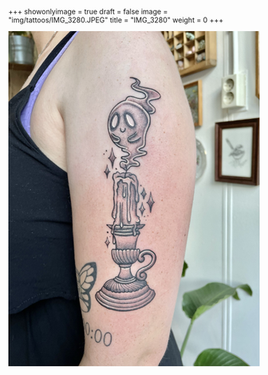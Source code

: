 +++
showonlyimage = true
draft = false
image = "img/tattoos/IMG_3280.JPEG"
title = "IMG_3280"
weight = 0
+++

![image](/img/tattoos/IMG_3280.JPEG)
